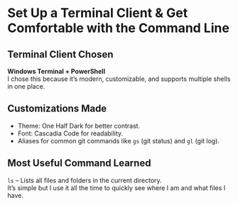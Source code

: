 # Set Up a Terminal Client & Get Comfortable with the Command Line

## Terminal Client Chosen
**Windows Terminal + PowerShell**  
I chose this because it’s modern, customizable, and supports multiple shells in one place.

## Customizations Made
- Theme: One Half Dark for better contrast.
- Font: Cascadia Code for readability.
- Aliases for common git commands like `gs` (git status) and `gl` (git log).

## Most Useful Command Learned
`ls` – Lists all files and folders in the current directory.  
It’s simple but I use it all the time to quickly see where I am and what files I have.

